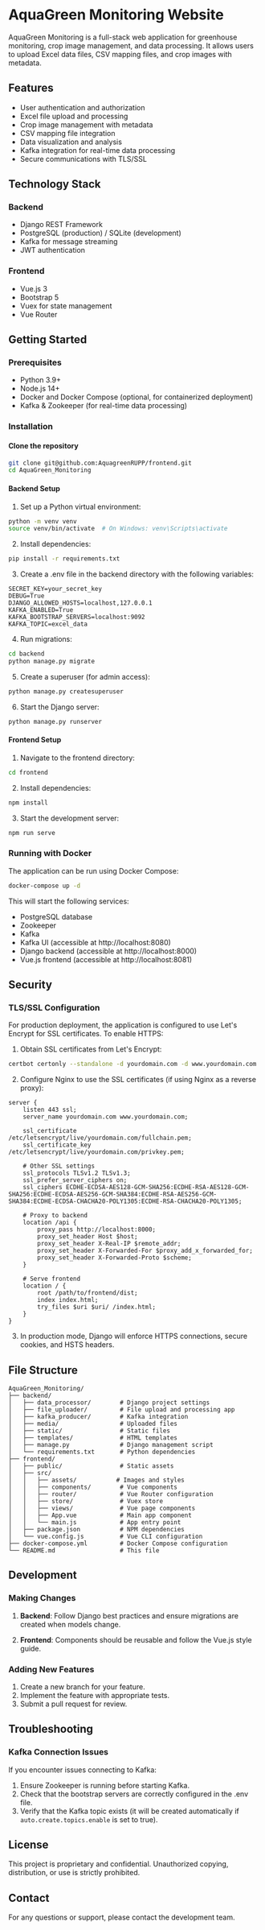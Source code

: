 # AquaGreen Monitoring Website

AquaGreen Monitoring is a full-stack web application for greenhouse monitoring, crop image management, and data processing. It allows users to upload Excel data files, CSV mapping files, and crop images with metadata.

## Features

- User authentication and authorization
- Excel file upload and processing
- Crop image management with metadata
- CSV mapping file integration
- Data visualization and analysis
- Kafka integration for real-time data processing
- Secure communications with TLS/SSL

## Technology Stack

### Backend
- Django REST Framework
- PostgreSQL (production) / SQLite (development)
- Kafka for message streaming
- JWT authentication

### Frontend
- Vue.js 3
- Bootstrap 5
- Vuex for state management
- Vue Router

## Getting Started

### Prerequisites

- Python 3.9+
- Node.js 14+
- Docker and Docker Compose (optional, for containerized deployment)
- Kafka & Zookeeper (for real-time data processing)

### Installation

#### Clone the repository
```bash
git clone git@github.com:AquagreenRUPP/frontend.git
cd AquaGreen_Monitoring
```

#### Backend Setup

1. Set up a Python virtual environment:
```bash
python -m venv venv
source venv/bin/activate  # On Windows: venv\Scripts\activate
```

2. Install dependencies:
```bash
pip install -r requirements.txt
```

3. Create a .env file in the backend directory with the following variables:
```
SECRET_KEY=your_secret_key
DEBUG=True
DJANGO_ALLOWED_HOSTS=localhost,127.0.0.1
KAFKA_ENABLED=True
KAFKA_BOOTSTRAP_SERVERS=localhost:9092
KAFKA_TOPIC=excel_data
```

4. Run migrations:
```bash
cd backend
python manage.py migrate
```

5. Create a superuser (for admin access):
```bash
python manage.py createsuperuser
```

6. Start the Django server:
```bash
python manage.py runserver
```

#### Frontend Setup

1. Navigate to the frontend directory:
```bash
cd frontend
```

2. Install dependencies:
```bash
npm install
```

3. Start the development server:
```bash
npm run serve
```

### Running with Docker

The application can be run using Docker Compose:

```bash
docker-compose up -d
```

This will start the following services:
- PostgreSQL database
- Zookeeper
- Kafka
- Kafka UI (accessible at http://localhost:8080)
- Django backend (accessible at http://localhost:8000)
- Vue.js frontend (accessible at http://localhost:8081)

## Security

### TLS/SSL Configuration

For production deployment, the application is configured to use Let's Encrypt for SSL certificates. To enable HTTPS:

1. Obtain SSL certificates from Let's Encrypt:
```bash
certbot certonly --standalone -d yourdomain.com -d www.yourdomain.com
```

2. Configure Nginx to use the SSL certificates (if using Nginx as a reverse proxy):
```nginx
server {
    listen 443 ssl;
    server_name yourdomain.com www.yourdomain.com;
    
    ssl_certificate /etc/letsencrypt/live/yourdomain.com/fullchain.pem;
    ssl_certificate_key /etc/letsencrypt/live/yourdomain.com/privkey.pem;
    
    # Other SSL settings
    ssl_protocols TLSv1.2 TLSv1.3;
    ssl_prefer_server_ciphers on;
    ssl_ciphers ECDHE-ECDSA-AES128-GCM-SHA256:ECDHE-RSA-AES128-GCM-SHA256:ECDHE-ECDSA-AES256-GCM-SHA384:ECDHE-RSA-AES256-GCM-SHA384:ECDHE-ECDSA-CHACHA20-POLY1305:ECDHE-RSA-CHACHA20-POLY1305;
    
    # Proxy to backend
    location /api {
        proxy_pass http://localhost:8000;
        proxy_set_header Host $host;
        proxy_set_header X-Real-IP $remote_addr;
        proxy_set_header X-Forwarded-For $proxy_add_x_forwarded_for;
        proxy_set_header X-Forwarded-Proto $scheme;
    }
    
    # Serve frontend
    location / {
        root /path/to/frontend/dist;
        index index.html;
        try_files $uri $uri/ /index.html;
    }
}
```

3. In production mode, Django will enforce HTTPS connections, secure cookies, and HSTS headers.

## File Structure

```
AquaGreen_Monitoring/
├── backend/
│   ├── data_processor/        # Django project settings
│   ├── file_uploader/         # File upload and processing app
│   ├── kafka_producer/        # Kafka integration
│   ├── media/                 # Uploaded files
│   ├── static/                # Static files
│   ├── templates/             # HTML templates
│   ├── manage.py              # Django management script
│   └── requirements.txt       # Python dependencies
├── frontend/
│   ├── public/                # Static assets
│   ├── src/
│   │   ├── assets/           # Images and styles
│   │   ├── components/        # Vue components
│   │   ├── router/            # Vue Router configuration
│   │   ├── store/             # Vuex store
│   │   ├── views/             # Vue page components
│   │   ├── App.vue            # Main app component
│   │   └── main.js            # App entry point
│   ├── package.json           # NPM dependencies
│   └── vue.config.js          # Vue CLI configuration
├── docker-compose.yml         # Docker Compose configuration
└── README.md                  # This file
```

## Development

### Making Changes

1. **Backend**: Follow Django best practices and ensure migrations are created when models change.

2. **Frontend**: Components should be reusable and follow the Vue.js style guide.

### Adding New Features

1. Create a new branch for your feature.
2. Implement the feature with appropriate tests.
3. Submit a pull request for review.

## Troubleshooting

### Kafka Connection Issues

If you encounter issues connecting to Kafka:

1. Ensure Zookeeper is running before starting Kafka.
2. Check that the bootstrap servers are correctly configured in the .env file.
3. Verify that the Kafka topic exists (it will be created automatically if `auto.create.topics.enable` is set to true).

## License

This project is proprietary and confidential. Unauthorized copying, distribution, or use is strictly prohibited.

## Contact

For any questions or support, please contact the development team.
